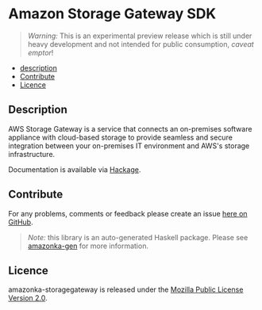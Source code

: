 # Amazon Storage Gateway SDK

> _Warning:_ This is an experimental preview release which is still under heavy development and not intended for public consumption, _caveat emptor_!

* [description](#description)
* [Contribute](#contribute)
* [Licence](#licence)

## Description

AWS Storage Gateway is a service that connects an on-premises software appliance with cloud-based storage to provide seamless and secure integration between your on-premises IT environment and AWS's storage infrastructure.

Documentation is available via [Hackage](http://hackage.haskell.org/package/amazonka-storagegateway).


## Contribute

For any problems, comments or feedback please create an issue [here on GitHub](github.com/brendanhay/amazonka/issues).

> _Note:_ this library is an auto-generated Haskell package. Please see [amazonka-gen](https://github.com/brendanhay/amazonka/tree/gen) for more information.


## Licence

amazonka-storagegateway is released under the [Mozilla Public License Version 2.0](http://www.mozilla.org/MPL/).
